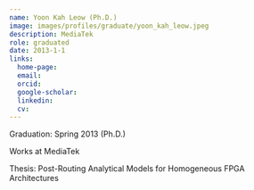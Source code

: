 ```yaml
---
name: Yoon Kah Leow (Ph.D.)
image: images/profiles/graduate/yoon_kah_leow.jpeg
description: MediaTek
role: graduated
date: 2013-1-1
links:
  home-page: 
  email: 
  orcid: 
  google-scholar: 
  linkedin: 
  cv: 
---
```


Graduation: Spring 2013 (Ph.D.)

Works at MediaTek

Thesis: Post-Routing Analytical Models for Homogeneous FPGA Architectures